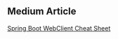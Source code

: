 ## Medium Article 

[Spring Boot WebClient Cheat Sheet](https://medium.com/swlh/spring-boot-webclient-cheat-sheet-5be26cfa3e)

